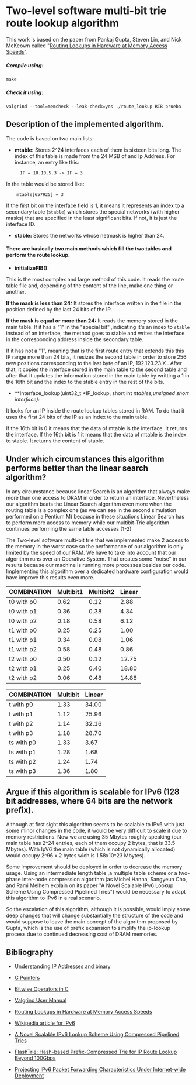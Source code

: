 #  Two-level software multi-bit trie route lookup algorithm

This work is based on the paper from Pankaj Gupta, Steven Lin, and Nick McKeown called "[Routing Lookups in Hardware at Memory Access Speeds](http://tiny-tera.stanford.edu/~nickm/papers/Infocom98_lookup.pdf)".

##### Compile using:

`make `

##### Check it using:
`valgrind --tool=memcheck --leak-check=yes ./route_lookup RIB prueba`

## Description of the implemented algorithm.

The code is based on two main lists:

- **mtable:** Stores 2^24 interfaces each of them is sixteen bits long. The index of this table is made from the 24 MSB of and Ip Address. For instance, an entry like this:
 
		IP = 10.10.5.3 -> IF = 3

In the table would be stored like:

		mtable[657925] = 3
	
If the first bit on the interface field is 1, it means it represents an index to a secondary table (`stable`) which stores the special networks (with higher masks) that are specified in the least significant bits. If not, it is just the interface ID.

- **stable:** Stores the networks whose netmask is higher than 24.

####  There are basically two main methods which fill the two tables and perform the route lookup.

- **initializeFIB():**

This is the most complex and large method of this code. It reads the route table file and, depending of the content of the line, make one thing or another.

**If the mask is less than 24:** It stores the interface written in the file in the position defined by the last 24 bits of the IP.

**If the mask is equal or more than 24:** It reads the memory stored in the main table. If it has a "1" in the "special bit" ,indicating it's an index to `stable` instead of an interface, the method goes to stable and writes the interface in the corresponding address inside the secondary table.

If it has not a "1", meaning that is the first route entry that extends this this IP range more than 24 bits, it resizes the second table in order to store 256 new positions corresponding to the last byte of an IP, 192.123.23.X . After that, it copies the interface stored in the main table to the second table and after that it updates the information stored in the main table by writting a 1 in the 16th bit and the index to the stable entry in the rest of the bits.

- **interface_lookup(uint32_t *IP_lookup, short int *ntables,unsigned short *interface):**

It looks for an IP inside the route lookup tables stored in RAM. To do that it uses the first 24 bits of the IP as an index to the main table.

If the 16th bit is 0 it means that the data of mtable is the interface. It returns the interface.
If the 16th bit is 1 it means that the data of mtable is the index to stable. It returns the content of stable.

## Under which circumstances this algorithm performs better than the linear search algorithm?

In any circumstance because linear Search is an algorithm that always make more than one access to DRAM in order to return an interface. Nevertheless our algorithm beats the Linear Search algorithm even more when the routing table is a complex one (as we can see in the second simulation performed on a Pentium M) because in these situations Linear Search has to perform more access to memory while our multibit-Trie algorithm continues performing the same table accesses (1-2)

The Two-level software multi-bit trie that we implemented make 2 access to the memory in the worst case so the performance of our algorithm is only limited by the speed of our RAM. We have to take into account that our algorithm runs over an Operative System. That creates some "noise" in our results because our machine is running more processes besides our code. Implementing this algorithm over a dedicated hardware configuration would have improve this results even more.

| COMBINATION | Multibit1 | Multibit2 | Linear  |
|-------------|-----------|-----------|---------|
| t0 with p0  | 0.62      | 0.12      |  2.88   |
| t0 with p1  | 0.36      | 0.38      |  4.34   |
| t0 with p2  | 0.18      | 0.58      |  6.12   |
| t1 with p0  | 0.25      | 0.25      |  1.00   |
| t1 with p1  | 0.34      | 0.08      |  1.06   |
| t1 with p2  | 0.58      | 0.48      |  0.86   |
| t2 with p0  | 0.50      | 0.12      |  12.75  |
| t2 with p1  | 0.25      | 0.40      |  18.80  |
| t2 with p2  | 0.06      | 0.48      |  14.88  |	Executed on monitor01.lab.it.uc3m.es

| COMBINATION | Multibit | Linear  |
|-------------|----------|---------|
| t with p0   | 1.33     |  34.00  |
| t with p1   | 1.12     |  25.96  |
| t with p2   | 1.14     |  32.16  |
| t with p3   | 1.18     |  28.70  |
| ts with p0  | 1.33     |  3.67   |
| ts with p1  | 1.28     |  1.68   |
| ts with p2  | 1.24     |  1.74   |
| ts with p3  | 1.36     |  1.80   | Executed on a Debian 7.8 Pentium M @ 1400MHz

## Argue if this algorithm is scalable for IPv6 (128 bit addresses, where 64 bits are the network prefix).

Although at first sight this algorithm seems to be scalable to IPv6 with just some minor changes in the code, it would be very difficult to scale it due to memory restrictions. Now we are using 35 Mbytes roughly speaking (our main table has 2^24 entries, each of them occupy 2 bytes, that is 33.5 Mbytes). With IpV6 the main table (which is not dynamically allocated) would occupy 2^96 x 2 bytes wich is 1.58x10^23 Mbytes).

Some improvement should be deployed in order to decrease the memory usage. Using an intermediate length table ,a multiple table scheme or a two-phase inter-node compression algorithm (as Michel Hanna, Sangyeun Cho, and Rami Melhem explain on its paper "A Novel Scalable IPv6 Lookup Scheme Using Compressed Pipelined Tries") would be necessary to adapt this algorithm to IPv6 in a real scenario.

So the escalation of this algorithm, although it is possible, would imply some deep changes that will change substantially the structure of the code and would suppose to leave the main concept of the algorithm proposed by Gupta, which is the use of prefix expansion to simplify the ip-lookup process due to continued decreasing cost of DRAM memories.

## Bibliography

 * 	[Understanding IP Addresses and binary](http://www.watchguard.com/infocenter/editorial/135183.asp)

 * 	[C Pointers](http://www.eskimo.com/~scs/cclass/notes/sx10b.html)

 * 	[Bitwise Operators in C](http://www.cprogramming.com/tutorial/bitwise_operators.html)

 * 	[Valgrind User Manual](http://valgrind.org/docs/manual/manual.html)

 * [Routing Lookups in Hardware at Memory Access Speeds](http://tiny-tera.stanford.edu/~nickm/papers/Infocom98_lookup.pdf)

 * [Wikipedia article for IPv6](http://es.wikipedia.org/wiki/IPv6)

 * [A Novel Scalable IPv6 Lookup Scheme Using Compressed Pipelined Tries](http://citeseerx.ist.psu.edu/viewdoc/download?doi=10.1.1.221.1109&rep=rep1&type=pdf)

 * [FlashTrie: Hash-based Prefix-Compressed Trie for IP Route Lookup Beyond 100Gbps](http://eeweb.poly.edu/chao/docs/public/fthpctirlb100g.pdf)

 * [Projecting IPv6 Packet Forwarding Characteristics Under Internet-wide Deployment](http://conferences.sigcomm.org/sigcomm/2007/ipv6/1569042943.pdf)
